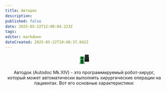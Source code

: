 ```yaml
---
title: Автодок
description: 
published: false
date: 2025-05-22T12:08:04.223Z
tags: 
editor: markdown
dateCreated: 2025-05-22T10:48:37.042Z
---
```


  <center><div class="info-item-container">
    <img src="/guides/idle.png">
    <p>Автодок (Autodoc Mk.XIV) - это программируемый робот-хирург, который может автоматически выполнять хирургические операции на пациентах. Вот его основные характеристики:</p>
  </div></center>